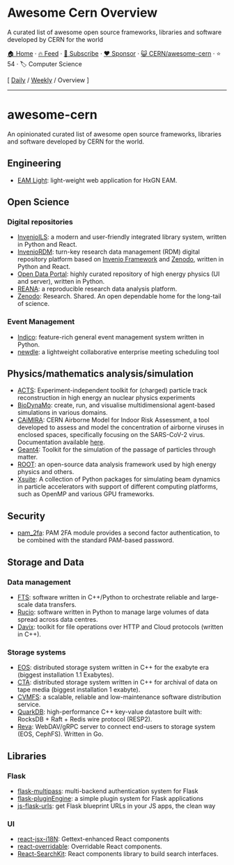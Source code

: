 # Awesome Cern Overview

A curated list of awesome open source frameworks, libraries and software developed by CERN for the world

[🏠 Home](/README.md) · [🔥 Feed](https://www.trackawesomelist.com/CERN/awesome-cern/rss.xml) · [📮 Subscribe](https://trackawesomelist.us17.list-manage.com/subscribe?u=d2f0117aa829c83a63ec63c2f&id=36a103854c) · [❤️  Sponsor](https://github.com/sponsors/theowenyoung) · [😺 CERN/awesome-cern](https://github.com/CERN/awesome-cern) · ⭐ 54 · 🏷️ Computer Science

[ [Daily](/content/CERN/awesome-cern/README.md) / [Weekly](/content/CERN/awesome-cern/week/README.md) / Overview ]

---

# awesome-cern

An opinionated curated list of awesome open source frameworks, libraries and software developed by CERN for the world.

## Engineering

*   [EAM Light](https://eam-opensource.web.cern.ch/content/eam-light): light-weight web application for HxGN EAM.

## Open Science

### Digital repositories

*   [InvenioILS](https://inveniosoftware.org/products/ils/): a modern and user-friendly integrated library system, written in Python and React.
*   [InvenioRDM](https://inveniosoftware.org/products/rdm/): turn-key research data management (RDM) digital repository platform based on [Invenio Framework](https://inveniosoftware.org/products/framework/) and [Zenodo](https://www.zenodo.org/), written in Python and React.
*   [Open Data Portal](https://github.com/cernopendata): highly curated repository of high energy physics (UI and server), written in Python.
*   [REANA](https://reana.io/): a reproducible research data analysis platform.
*   [Zenodo](https://github.com/zenodo/zenodo-rdm): Research. Shared. An open dependable home for the long-tail of science.

### Event Management

*   [Indico](https://getindico.io): feature-rich general event management system written in Python.
*   [newdle](https://github.com/indico/newdle): a lightweight collaborative enterprise meeting scheduling tool

## Physics/mathematics analysis/simulation

*   [ACTS](https://github.com/acts-project/acts): Experiment-independent toolkit for (charged) particle track reconstruction in high energy an nuclear physics experiments
*   [BioDynaMo](https://www.biodynamo.org/home-page): create, run, and visualise multidimensional agent-based simulations in various domains.
*   [CAiMIRA](https://github.com/CERN/CAiMIRA/): CERN Airborne Model for Indoor Risk Assessment, a tool developed to assess and model the concentration of airborne viruses in enclosed spaces, specifically focusing on the SARS-CoV-2 virus. Documentation available [here](https://caimira.docs.cern.ch/).
*   [Geant4](https://geant4.web.cern.ch/): Toolkit for the simulation of the passage of particles through matter.
*   [ROOT](https://root.cern/): an open-source data analysis framework used by high energy physics and others.
*   [Xsuite](https://xsuite.web.cern.ch): A collection of Python packages for simulating beam dynamics in particle accelerators with support of different computing platforms, such as OpenMP and various GPU frameworks.

## Security

*   [pam\_2fa](https://github.com/CERN-CERT/pam_2fa): PAM 2FA module provides a second factor authentication, to be combined with the standard PAM-based password.

## Storage and Data

### Data management

*   [FTS](https://fts.web.cern.ch/fts/): software written in C++/Python to orchestrate reliable and large-scale data transfers.
*   [Rucio](https://rucio.cern.ch): software written in Python to manage large volumes of data spread across data centres.
*   [Davix](https://davix.web.cern.ch/): toolkit for file operations over HTTP and Cloud protocols (written in C++).

### Storage systems

*   [EOS](https://eos-web.web.cern.ch/eos-web/): distributed storage system written in C++ for the exabyte era (biggest installation 1.1 Exabytes).
*   [CTA](https://eoscta.docs.cern.ch/latest/): distributed storage system written in C++ for archival of data on tape media (biggest installation 1 exabyte).
*   [CVMFS](https://cernvm.cern.ch/filesystem/): a scalable, reliable and low-maintenance software distribution service.
*   [QuarkDB](https://quarkdb.web.cern.ch/quarkdb/docs/master/): high-performance C++ key-value datastore built with: RocksDB + Raft + Redis wire protocol (RESP2).
*   [Reva](https://github.com/cs3org/reva): WebDAV/gRPC server to connect end-users to storage system (EOS, CephFS). Written in Go.

## Libraries

### Flask

*   [flask-multipass](https://github.com/indico/flask-multipass): multi-backend authentication system for Flask
*   [flask-pluginEngine](https://github.com/indico/flask-pluginengine/): a simple plugin system for Flask applications
*   [js-flask-urls](https://github.com/indico/js-flask-urls): get Flask blueprint URLs in your JS apps, the clean way

### UI

*   [react-jsx-i18N](https://github.com/indico/react-jsx-i18n): Gettext-enhanced React components
*   [react-overridable](https://github.com/indico/react-overridable): Overridable React components.
*   [React-SearchKit](https://github.com/inveniosoftware/react-searchkit): React components library to build search interfaces.

